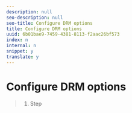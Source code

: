 ```yaml
---
description: null
seo-description: null
seo-title: Configure DRM options
title: Configure DRM options
uuid: 6b01bae9-7459-4381-8113-f2aac26bf573
index: n
internal: n
snippet: y
translate: y
---
```


# Configure DRM options


>1. Step
